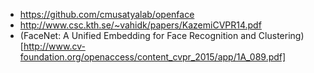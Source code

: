 - https://github.com/cmusatyalab/openface
- http://www.csc.kth.se/~vahidk/papers/KazemiCVPR14.pdf
- (FaceNet: A Unified Embedding for Face Recognition and Clustering)[http://www.cv-foundation.org/openaccess/content_cvpr_2015/app/1A_089.pdf]
